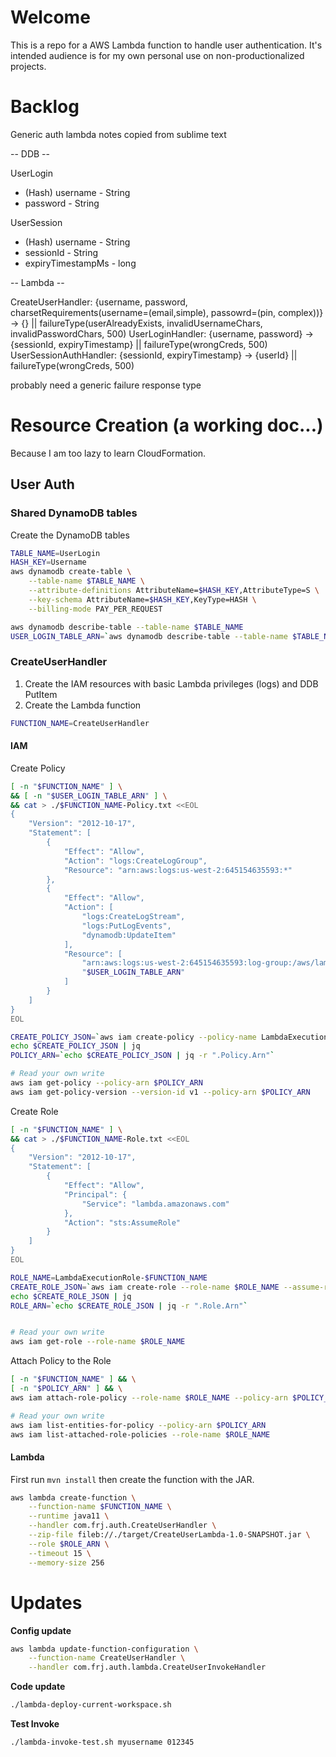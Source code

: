 # Welcome

This is a repo for a AWS Lambda function to handle user authentication. It's intended audience is for my own personal use on non-productionalized projects.

# Backlog

Generic auth lambda notes copied from sublime text

-- DDB --

UserLogin
- (Hash) username - String
- password - String

UserSession
- (Hash) username - String
- sessionId - String
- expiryTimestampMs - long


-- Lambda --

CreateUserHandler: {username, password, charsetRequirements(username=(email,simple), passowrd=(pin, complex))} -> {} || failureType(userAlreadyExists, invalidUsernameChars, invalidPasswordChars, 500)
UserLoginHandler: {username, password} -> {sessionId, expiryTimestamp} || failureType(wrongCreds, 500)
UserSessionAuthHandler: {sessionId, expiryTimestamp} -> {userId} || failureType(wrongCreds, 500)

probably need a generic failure response type

# Resource Creation (a working doc...)

Because I am too lazy to learn CloudFormation.

## User Auth

### Shared DynamoDB tables

Create the DynamoDB tables

```sh
TABLE_NAME=UserLogin
HASH_KEY=Username
aws dynamodb create-table \
    --table-name $TABLE_NAME \
    --attribute-definitions AttributeName=$HASH_KEY,AttributeType=S \
    --key-schema AttributeName=$HASH_KEY,KeyType=HASH \
    --billing-mode PAY_PER_REQUEST

aws dynamodb describe-table --table-name $TABLE_NAME
USER_LOGIN_TABLE_ARN=`aws dynamodb describe-table --table-name $TABLE_NAME | jq -r ".Table.TableArn"`
```

### CreateUserHandler

1. Create the IAM resources with basic Lambda privileges (logs) and DDB PutItem
1. Create the Lambda function

```sh
FUNCTION_NAME=CreateUserHandler
```

#### IAM

Create Policy

```sh
[ -n "$FUNCTION_NAME" ] \
&& [ -n "$USER_LOGIN_TABLE_ARN" ] \
&& cat > ./$FUNCTION_NAME-Policy.txt <<EOL
{
    "Version": "2012-10-17",
    "Statement": [
        {
            "Effect": "Allow",
            "Action": "logs:CreateLogGroup",
            "Resource": "arn:aws:logs:us-west-2:645154635593:*"
        },
        {
            "Effect": "Allow",
            "Action": [
                "logs:CreateLogStream",
                "logs:PutLogEvents",
                "dynamodb:UpdateItem"
            ],
            "Resource": [
                "arn:aws:logs:us-west-2:645154635593:log-group:/aws/lambda/$FUNCTION_NAME:*",
                "$USER_LOGIN_TABLE_ARN"
            ]
        }
    ]
}
EOL

CREATE_POLICY_JSON=`aws iam create-policy --policy-name LambdaExecutionPolicy-$FUNCTION_NAME --policy-document file://./$FUNCTION_NAME-Policy.txt`
echo $CREATE_POLICY_JSON | jq
POLICY_ARN=`echo $CREATE_POLICY_JSON | jq -r ".Policy.Arn"`

# Read your own write
aws iam get-policy --policy-arn $POLICY_ARN
aws iam get-policy-version --version-id v1 --policy-arn $POLICY_ARN
```

Create Role

```sh
[ -n "$FUNCTION_NAME" ] \
&& cat > ./$FUNCTION_NAME-Role.txt <<EOL
{
    "Version": "2012-10-17",
    "Statement": [
        {
            "Effect": "Allow",
            "Principal": {
                "Service": "lambda.amazonaws.com"
            },
            "Action": "sts:AssumeRole"
        }
    ]
}
EOL

ROLE_NAME=LambdaExecutionRole-$FUNCTION_NAME
CREATE_ROLE_JSON=`aws iam create-role --role-name $ROLE_NAME --assume-role-policy-document file://./$FUNCTION_NAME-Role.txt`
echo $CREATE_ROLE_JSON | jq
ROLE_ARN=`echo $CREATE_ROLE_JSON | jq -r ".Role.Arn"`


# Read your own write
aws iam get-role --role-name $ROLE_NAME
```

Attach Policy to the Role

```sh
[ -n "$FUNCTION_NAME" ] && \
[ -n "$POLICY_ARN" ] && \
aws iam attach-role-policy --role-name $ROLE_NAME --policy-arn $POLICY_ARN

# Read your own write
aws iam list-entities-for-policy --policy-arn $POLICY_ARN
aws iam list-attached-role-policies --role-name $ROLE_NAME
```

#### Lambda

First run `mvn install` then create the function with the JAR.

```sh
aws lambda create-function \
    --function-name $FUNCTION_NAME \
    --runtime java11 \
    --handler com.frj.auth.CreateUserHandler \
    --zip-file fileb://./target/CreateUserLambda-1.0-SNAPSHOT.jar \
    --role $ROLE_ARN \
    --timeout 15 \
    --memory-size 256
```

# Updates

**Config update**

```sh
aws lambda update-function-configuration \
    --function-name CreateUserHandler \
    --handler com.frj.auth.lambda.CreateUserInvokeHandler
```

**Code update**

```sh
./lambda-deploy-current-workspace.sh
```

**Test Invoke**

```sh
./lambda-invoke-test.sh myusername 012345
```

